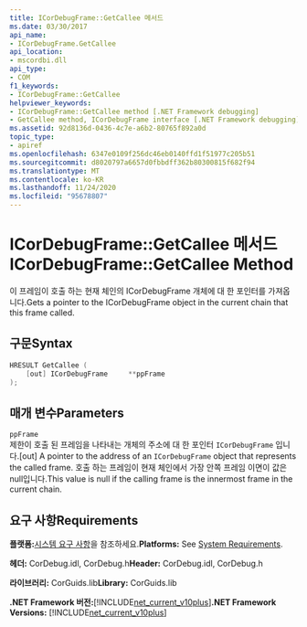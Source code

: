 ```yaml
---
title: ICorDebugFrame::GetCallee 메서드
ms.date: 03/30/2017
api_name:
- ICorDebugFrame.GetCallee
api_location:
- mscordbi.dll
api_type:
- COM
f1_keywords:
- ICorDebugFrame::GetCallee
helpviewer_keywords:
- ICorDebugFrame::GetCallee method [.NET Framework debugging]
- GetCallee method, ICorDebugFrame interface [.NET Framework debugging]
ms.assetid: 92d8136d-0436-4c7e-a6b2-80765f892a0d
topic_type:
- apiref
ms.openlocfilehash: 6347e0109f256dc46eb0140ffd1f51977c205b51
ms.sourcegitcommit: d8020797a6657d0fbbdff362b80300815f682f94
ms.translationtype: MT
ms.contentlocale: ko-KR
ms.lasthandoff: 11/24/2020
ms.locfileid: "95678807"
---
```

# <a name="icordebugframegetcallee-method"></a><span data-ttu-id="2d547-102">ICorDebugFrame::GetCallee 메서드</span><span class="sxs-lookup"><span data-stu-id="2d547-102">ICorDebugFrame::GetCallee Method</span></span>

<span data-ttu-id="2d547-103">이 프레임이 호출 하는 현재 체인의 ICorDebugFrame 개체에 대 한 포인터를 가져옵니다.</span><span class="sxs-lookup"><span data-stu-id="2d547-103">Gets a pointer to the ICorDebugFrame object in the current chain that this frame called.</span></span>  
  
## <a name="syntax"></a><span data-ttu-id="2d547-104">구문</span><span class="sxs-lookup"><span data-stu-id="2d547-104">Syntax</span></span>  
  
```cpp  
HRESULT GetCallee (  
    [out] ICorDebugFrame     **ppFrame  
);  
```  
  
## <a name="parameters"></a><span data-ttu-id="2d547-105">매개 변수</span><span class="sxs-lookup"><span data-stu-id="2d547-105">Parameters</span></span>  

 `ppFrame`  
 <span data-ttu-id="2d547-106">제한이 호출 된 프레임을 나타내는 개체의 주소에 대 한 포인터 `ICorDebugFrame` 입니다.</span><span class="sxs-lookup"><span data-stu-id="2d547-106">[out] A pointer to the address of an `ICorDebugFrame` object that represents the called frame.</span></span> <span data-ttu-id="2d547-107">호출 하는 프레임이 현재 체인에서 가장 안쪽 프레임 이면이 값은 null입니다.</span><span class="sxs-lookup"><span data-stu-id="2d547-107">This value is null if the calling frame is the innermost frame in the current chain.</span></span>  
  
## <a name="requirements"></a><span data-ttu-id="2d547-108">요구 사항</span><span class="sxs-lookup"><span data-stu-id="2d547-108">Requirements</span></span>  

 <span data-ttu-id="2d547-109">**플랫폼:**[시스템 요구 사항](../../get-started/system-requirements.md)을 참조하세요.</span><span class="sxs-lookup"><span data-stu-id="2d547-109">**Platforms:** See [System Requirements](../../get-started/system-requirements.md).</span></span>  
  
 <span data-ttu-id="2d547-110">**헤더:** CorDebug.idl, CorDebug.h</span><span class="sxs-lookup"><span data-stu-id="2d547-110">**Header:** CorDebug.idl, CorDebug.h</span></span>  
  
 <span data-ttu-id="2d547-111">**라이브러리:** CorGuids.lib</span><span class="sxs-lookup"><span data-stu-id="2d547-111">**Library:** CorGuids.lib</span></span>  
  
 <span data-ttu-id="2d547-112">**.NET Framework 버전:**[!INCLUDE[net_current_v10plus](../../../../includes/net-current-v10plus-md.md)]</span><span class="sxs-lookup"><span data-stu-id="2d547-112">**.NET Framework Versions:** [!INCLUDE[net_current_v10plus](../../../../includes/net-current-v10plus-md.md)]</span></span>
